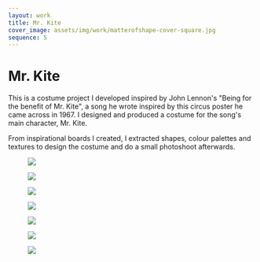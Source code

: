 ```yaml
---
layout: work
title: Mr. Kite
cover_image: assets/img/work/matterofshape-cover-square.jpg
sequence: 5
---
```


<h1>Mr. Kite</h1>


<p>This is a costume project I developed inspired by John Lennon's "Being for the benefit of Mr. Kite", a song he wrote inspired by this circus poster he came across in 1967. I designed and produced a costume for the song's main character, Mr. Kite.</p>

<p>From inspirational boards I created, I extracted shapes, colour palettes and textures to design the costume and do a small photoshoot afterwards.</p>


<figure>
  <img src="{{ "/assets/img/work/mrkite/mrkite1.png" | relative_url }}" />
</figure>

<figure>
  <img src="{{ "/assets/img/work/mrkite/mrkite2.png" | relative_url }}" />
</figure>

<figure>
  <img src="{{ "/assets/img/work/mrkite/mrkite3.png" | relative_url }}" />
</figure>

<figure>
  <img src="{{ "/assets/img/work/mrkite/mrkite4.png" | relative_url }}" />
</figure>

<figure>
  <img src="{{ "/assets/img/work/mrkite/mrkite5.png" | relative_url }}" />
</figure>

<figure>
  <img src="{{ "/assets/img/work/mrkite/mrkite6.png" | relative_url }}" />
</figure>

<figure>
  <img src="{{ "/assets/img/work/mrkite/mrkite7.png" | relative_url }}" />
</figure>